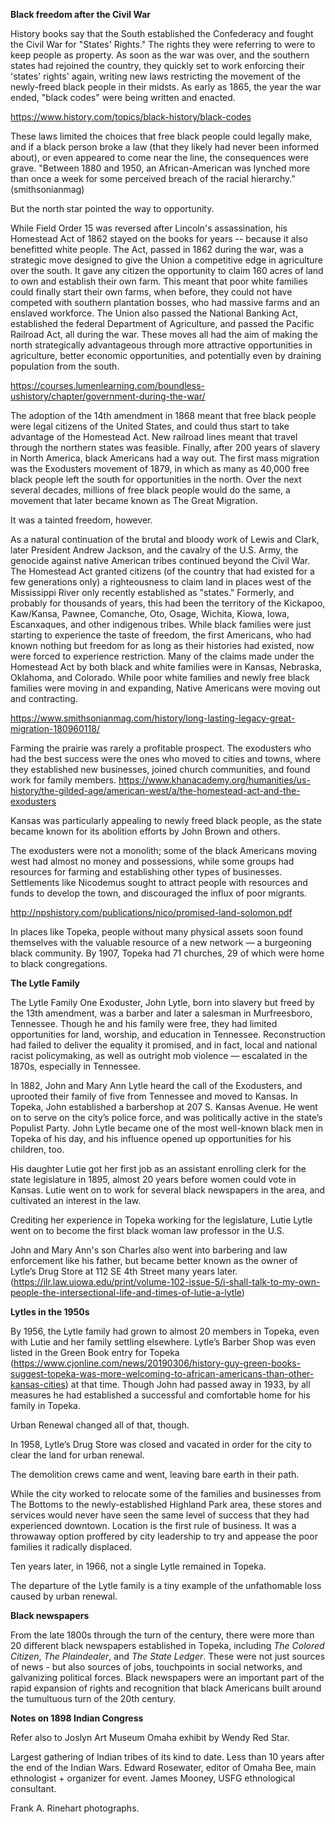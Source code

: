 **Black freedom after the Civil War**

History books say that the South established the Confederacy and fought the Civil War for "States' Rights." The rights they were referring to were to keep people as property. As soon as the war was over, and the southern states had rejoined the country, they quickly set to work enforcing their 'states' rights' again, writing new laws restricting the movement of the newly-freed black people in their midsts. As early as 1865, the year the war ended, "black codes" were being written and enacted. 

https://www.history.com/topics/black-history/black-codes

These laws limited the choices that free black people could legally make, and if a black person broke a law (that they likely had never been informed about), or even appeared to come near the line, the consequences were grave. "Between 1880 and 1950, an African-American was lynched more than once a week for some perceived breach of the racial hierarchy." (smithsonianmag)

But the north star pointed the way to opportunity. 

While Field Order 15 was reversed after Lincoln's assassination, his Homestead Act of 1862 stayed on the books for years -- because it also benefitted white people. The Act, passed in 1862 during the war, was a strategic move designed to give the Union a competitive edge in agriculture over the south. It gave any citizen the opportunity to claim 160 acres of land to own and establish their own farm. This meant that poor white families could finally start their own farms, when before, they could not have competed with southern plantation bosses, who had massive farms and an enslaved workforce. The Union also passed the National Banking Act, established the federal Department of Agriculture, and passed the Pacific Railroad Act, all during the war. These moves all had the aim of making the north strategically advantageous through more attractive opportunities in agriculture, better economic opportunities, and potentially even by draining population from the south. 

https://courses.lumenlearning.com/boundless-ushistory/chapter/government-during-the-war/

The adoption of the 14th amendment in 1868 meant that free black people were legal citizens of the United States, and could thus start to take advantage of the Homestead Act. New railroad lines meant that travel through the northern states was feasible. Finally, after 200 years of slavery in North America, black Americans had a way out. The first mass migration was the Exodusters movement of 1879, in which as many as 40,000 free black people left the south for opportunities in the north. Over the next several decades, millions of free black people would do the same, a movement that later became known as The Great Migration. 

It was a tainted freedom, however. 

As a natural continuation of the brutal and bloody work of Lewis and Clark, later President Andrew Jackson, and the cavalry of the U.S. Army, the genocide against native American tribes continued beyond the Civil War. The Homestead Act granted citizens (of the country that had existed for a few generations only) a righteousness to claim land in places west of the Mississippi River only recently established as "states." Formerly, and probably for thousands of years, this had been the territory of the Kickapoo, Kaw/Kansa, Pawnee, Comanche, Oto, Osage, Wichita, Kiowa, Iowa, Escanxaques, and other indigenous tribes. While black families were just starting to experience the taste of freedom, the first Americans, who had known nothing but freedom for as long as their histories had existed, now were forced to experience restriction. Many of the claims made under the Homestead Act by both black and white families were in Kansas, Nebraska, Oklahoma, and Colorado. While poor white families and newly free black families were moving in and expanding, Native Americans were moving out and contracting.

https://www.smithsonianmag.com/history/long-lasting-legacy-great-migration-180960118/

Farming the prairie was rarely a profitable prospect. The exodusters who had the best success were the ones who moved to cities and towns, where they established new businesses, joined church communities, and found work for family members. 
https://www.khanacademy.org/humanities/us-history/the-gilded-age/american-west/a/the-homestead-act-and-the-exodusters

Kansas was particularly appealing to newly freed black people, as the state became known for its abolition efforts by John Brown and others. 

The exodusters were not a monolith; some of the black Americans moving west had almost no money and possessions, while some groups had resources for farming and establishing other types of businesses. Settlements like Nicodemus sought to attract people with resources and funds to develop the town, and discouraged the influx of poor migrants. 

http://npshistory.com/publications/nico/promised-land-solomon.pdf

In places like Topeka, people without many physical assets soon found themselves with the valuable resource of a new network — a burgeoning black community. By 1907, Topeka had 71 churches, 29 of which were home to black congregations. 








**The Lytle Family**

The Lytle Family
One Exoduster, John Lytle, born into slavery but freed by the 13th amendment, was a barber and later a salesman in Murfreesboro, Tennessee. Though he and his family were free, they had limited opportunities for land, worship, and education in Tennessee. Reconstruction had failed to deliver the equality it promised, and in fact, local and national racist policymaking, as well as outright mob violence — escalated in the 1870s, especially in Tennessee.

In 1882, John and Mary Ann Lytle heard the call of the Exodusters, and uprooted their family of five from Tennessee and moved to Kansas. In Topeka, John established a barbershop at 207 S. Kansas Avenue. He went on to serve on the city’s police force, and was politically active in the state’s Populist Party. John Lytle became one of the most well-known black men in Topeka of his day, and his influence opened up opportunities for his children, too.

His daughter Lutie got her first job as an assistant enrolling clerk for the state legislature in 1895, almost 20 years before women could vote in Kansas. Lutie went on to work for several black newspapers in the area, and cultivated an interest in the law. 

Crediting her experience in Topeka working for the legislature, Lutie Lytle went on to become the first black woman law professor in the U.S.

John and Mary Ann's son Charles also went into barbering and law enforcement like his father, but became better known as the owner of Lytle’s Drug Store at 112 SE 4th Street many years later. (https://ilr.law.uiowa.edu/print/volume-102-issue-5/i-shall-talk-to-my-own-people-the-intersectional-life-and-times-of-lutie-a-lytle)

**Lytles in the 1950s**

By 1956, the Lytle family had grown to almost 20 members in Topeka, even with Lutie and her family settling elsewhere. Lytle’s Barber Shop was even listed in the Green Book entry for Topeka (https://www.cjonline.com/news/20190306/history-guy-green-books-suggest-topeka-was-more-welcoming-to-african-americans-than-other-kansas-cities) at that time. Though John had passed away in 1933, by all measures he had established a successful and comfortable home for his family in Topeka.

Urban Renewal changed all of that, though. 

In 1958, Lytle’s Drug Store was closed and vacated in order for the city to clear the land for urban renewal.

The demolition crews came and went, leaving bare earth in their path.

While the city worked to relocate some of the families and businesses from The Bottoms to the newly-established Highland Park area, these stores and services would never have seen the same level of success that they had experienced downtown. Location is the first rule of business. It was a throwaway option proffered by city leadership to try and appease the poor families it radically displaced.

Ten years later, in 1966, not a single Lytle remained in Topeka.

The departure of the Lytle family is a tiny example of the unfathomable loss caused by urban renewal.


**Black newspapers**


From the late 1800s through the turn of the century, there were more than 20 different black newspapers established in Topeka, including *The Colored Citizen*, *The Plaindealer*, and *The State Ledger*. These were not just sources of news - but also sources of jobs, touchpoints in social networks, and galvanizing political forces. Black newspapers were an important part of the rapid expansion of rights and recognition that black Americans built around the tumultuous turn of the 20th century. 





**Notes on 1898 Indian Congress**

Refer also to Joslyn Art Museum Omaha exhibit by Wendy Red Star. 

Largest gathering of Indian tribes of its kind to date. 
Less than 10 years after the end of the Indian Wars.
Edward Rosewater, editor of Omaha Bee, main ethnologist + organizer for event. James Mooney, USFG ethnological consultant. 

Frank A. Rinehart photographs.







